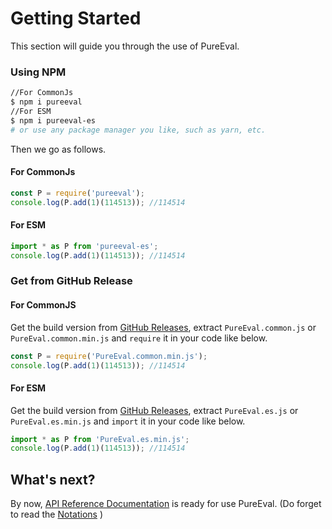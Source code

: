 # Getting Started

This section will guide you through the use of PureEval.

### Using NPM

```sh
//For CommonJs
$ npm i pureeval
//For ESM
$ npm i pureeval-es
# or use any package manager you like, such as yarn, etc.
```

Then we go as follows.

#### For CommonJs

```js
const P = require('pureeval');
console.log(P.add(1)(114513)); //114514
```

#### For ESM

```js
import * as P from 'pureeval-es';
console.log(P.add(1)(114513)); //114514
```

### Get from GitHub Release

#### For CommonJS

Get the build version from [GitHub Releases](https://github.com/PureEval/PureEval/releases), extract `PureEval.common.js` or `PureEval.common.min.js` and `require` it in your code like below.

```js
const P = require('PureEval.common.min.js');
console.log(P.add(1)(114513)); //114514
```

#### For ESM

Get the build version from [GitHub Releases](https://github.com/PureEval/PureEval/releases), extract `PureEval.es.js` or `PureEval.es.min.js` and `import` it in your code like below.

```js
import * as P from 'PureEval.es.min.js';
console.log(P.add(1)(114513)); //114514
```

## What's next?

By now, [API Reference Documentation](https://pureeval.org/api/) is ready for use PureEval. (Do forget to read the [Notations](/blog/notations) )
